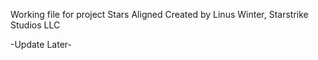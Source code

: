 Working file for project Stars Aligned
Created by Linus Winter, Starstrike Studios LLC

-Update Later-
